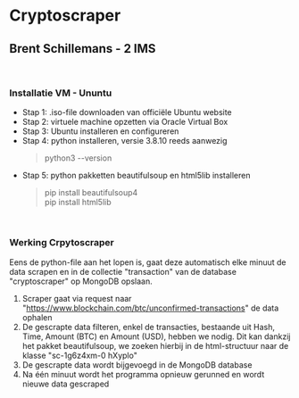 # Cryptoscraper
## Brent Schillemans - 2 IMS

<br>

### Installatie VM - Ununtu
- Stap 1: .iso-file downloaden van officiële Ubuntu website
- Stap 2: virtuele machine opzetten via Oracle Virtual Box
- Stap 3: Ubuntu installeren en configureren
- Stap 4: python installeren, versie 3.8.10 reeds aanwezig
  > python3 --version
- Stap 5: python pakketten beautifulsoup en html5lib installeren
  > pip install beautifulsoup4 <br> pip install html5lib

<br> 

### Werking Crpytoscraper
Eens de python-file aan het lopen is, gaat deze automatisch elke minuut de data scrapen en in de collectie "transaction" van de database "cryptoscraper" op MongoDB opslaan.
1. Scraper gaat via request naar "https://www.blockchain.com/btc/unconfirmed-transactions" de data ophalen
2. De gescrapte data filteren, enkel de transacties, bestaande uit Hash, Time, Amount (BTC) en Amount (USD), hebben we nodig. Dit kan dankzij het pakket beautifulsoup, we zoeken hierbij in de html-structuur naar de klasse "sc-1g6z4xm-0 hXyplo"
4. De gescrapte data wordt bijgevoegd in de MongoDB database
5. Na één minuut wordt het programma opnieuw gerunned en wordt nieuwe data gescraped